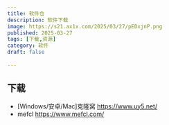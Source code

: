 ```yaml
---
title: 软件仓 
description: 软件下载
image: https://s21.ax1x.com/2025/03/27/pEDxjnP.png 
published: 2025-03-27
tags: [下载,资源]
category: 软件
draft: false
 
---
```


## 下载

* [Windows/安卓/Mac]克隆窝 <https://www.uy5.net/>
* mefcl <https://www.mefcl.com/>
